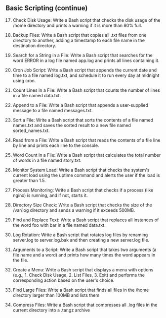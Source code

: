 ## Basic Scripting (continue)

17. Check Disk Usage: Write a Bash script that checks the disk usage of the /home directory 
and prints a warning if it is more than 80% full.

18. Backup Files: Write a Bash script that copies all .txt files from one directory to another, 
adding a timestamp to each file name in the destination directory.

19. Search for a String in a File: Write a Bash script that searches for the word ERROR in a log 
file named app.log and prints all lines containing it.

20. Cron Job Script: Write a Bash script that appends the current date and time to a file named 
log.txt, and schedule it to run every day at midnight using cron.

21. Count Lines in a File: Write a Bash script that counts the number of lines in a file named 
data.txt.

22. Append to a File: Write a Bash script that appends a user-supplied message to a file 
named messages.txt.

23. Sort a File: Write a Bash script that sorts the contents of a file named names.txt and saves 
the sorted result to a new file named sorted_names.txt.

24. Read from a File: Write a Bash script that reads the contents of a file line by line and prints 
each line to the console.

25. Word Count in a File: Write a Bash script that calculates the total number of words in a file 
named story.txt.

26. Monitor System Load: Write a Bash script that checks the system's current load using the 
uptime command and alerts the user if the load is greater than 1.5.

27. Process Monitoring: Write a Bash script that checks if a process (like nginx) is running, and 
if not, starts it.

28. Directory Size Check: Write a Bash script that checks the size of the /var/log directory and 
sends a warning if it exceeds 500MB.

29. Find and Replace Text: Write a Bash script that replaces all instances of the word foo with 
bar in a file named data.txt.

30. Log Rotation: Write a Bash script that rotates log files by renaming server.log to 
server.log.bak and then creating a new server.log file.

31. Arguments to a Script: Write a Bash script that takes two arguments (a file name and a 
word) and prints how many times the word appears in the file.

32. Create a Menu: Write a Bash script that displays a menu with options (e.g., 1. Check Disk 
Usage, 2. List Files, 3. Exit) and performs the corresponding action based on the user's 
choice.

33. Find Large Files: Write a Bash script that finds all files in the /home directory larger than 
100MB and lists them

34. Compress Files: Write a Bash script that compresses all .log files in the current directory 
into a .tar.gz archive